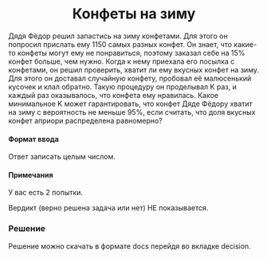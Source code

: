 <h1 align = "center"> Конфеты на зиму </h1>
Дядя Фёдор решил запастиcь на зиму конфетами. Для этого он попросил прислать ему 1150 самых разных конфет. Он знает, что какие-то конфеты могут ему не понравиться, поэтому заказал себе на 15% конфет больше, чем нужно. Когда к нему приехала его посылка с конфетами, он решил проверить, хватит ли ему вкусных конфет на зиму. Для этого он доставал случайную конфету, пробовал её малюсенький кусочек и клал обратно. Такую процедуру он проделывал K раз, и каждый раз оказывалось, что конфета ему нравилась. Какое минимальное K может гарантировать, что конфет Дяде Фёдору хватит на зиму с вероятность не меньше 95%, если считать, что доля вкусных конфет априори распределена равномерно?
<h4> Формат ввода </h4>
Ответ записать целым числом.
<h4> Примечания </h4>
У вас есть 2 попытки.
<p> Вердикт (верно решена задача или нет) НЕ показывается. </p>
<h3> Решение </h3>
Решение можно скачать в формате docs перейдя во вкладке decision.
